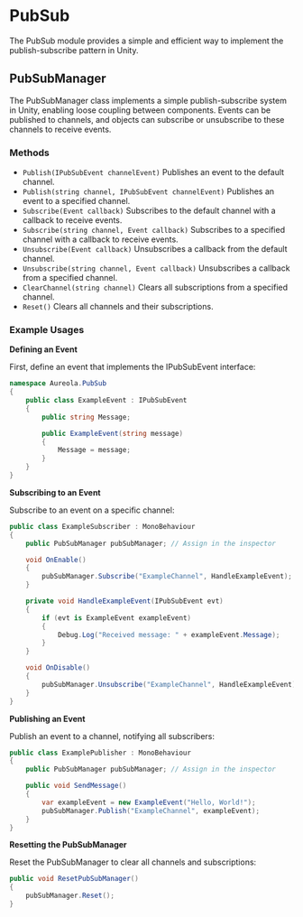 # PubSub

The PubSub module provides a simple and efficient way to implement the publish-subscribe pattern in Unity.

## PubSubManager

The PubSubManager class implements a simple publish-subscribe system in Unity, enabling loose coupling between components. Events can be published to channels, and objects can subscribe or unsubscribe to these channels to receive events.

### Methods

- `Publish(IPubSubEvent channelEvent)` Publishes an event to the default channel.
- `Publish(string channel, IPubSubEvent channelEvent)` Publishes an event to a specified channel.
- `Subscribe(Event callback)` Subscribes to the default channel with a callback to receive events.
- `Subscribe(string channel, Event callback)` Subscribes to a specified channel with a callback to receive events.
- `Unsubscribe(Event callback)` Unsubscribes a callback from the default channel.
- `Unsubscribe(string channel, Event callback)` Unsubscribes a callback from a specified channel.
- `ClearChannel(string channel)` Clears all subscriptions from a specified channel.
- `Reset()` Clears all channels and their subscriptions.

### Example Usages

**Defining an Event**

First, define an event that implements the IPubSubEvent interface:

```csharp
namespace Aureola.PubSub
{
    public class ExampleEvent : IPubSubEvent
    {
        public string Message;

        public ExampleEvent(string message)
        {
            Message = message;
        }
    }
}
```

**Subscribing to an Event**

Subscribe to an event on a specific channel:

```csharp
public class ExampleSubscriber : MonoBehaviour
{
    public PubSubManager pubSubManager; // Assign in the inspector

    void OnEnable()
    {
        pubSubManager.Subscribe("ExampleChannel", HandleExampleEvent);
    }

    private void HandleExampleEvent(IPubSubEvent evt)
    {
        if (evt is ExampleEvent exampleEvent)
        {
            Debug.Log("Received message: " + exampleEvent.Message);
        }
    }

    void OnDisable()
    {
        pubSubManager.Unsubscribe("ExampleChannel", HandleExampleEvent);
    }
}
```

**Publishing an Event**

Publish an event to a channel, notifying all subscribers:

```csharp
public class ExamplePublisher : MonoBehaviour
{
    public PubSubManager pubSubManager; // Assign in the inspector

    public void SendMessage()
    {
        var exampleEvent = new ExampleEvent("Hello, World!");
        pubSubManager.Publish("ExampleChannel", exampleEvent);
    }
}
```

**Resetting the PubSubManager**

Reset the PubSubManager to clear all channels and subscriptions:

```csharp
public void ResetPubSubManager()
{
    pubSubManager.Reset();
}
```
